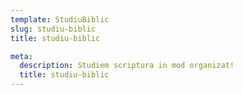 ```yaml
---
template: StudiuBiblic
slug: studiu-biblic
title: studiu-biblic

meta:
  description: Studiem scriptura in mod organizat!
  title: studiu-biblic
---
```


<!-- slug: raspunsuri-rapide  
it always must be without '' or // -->